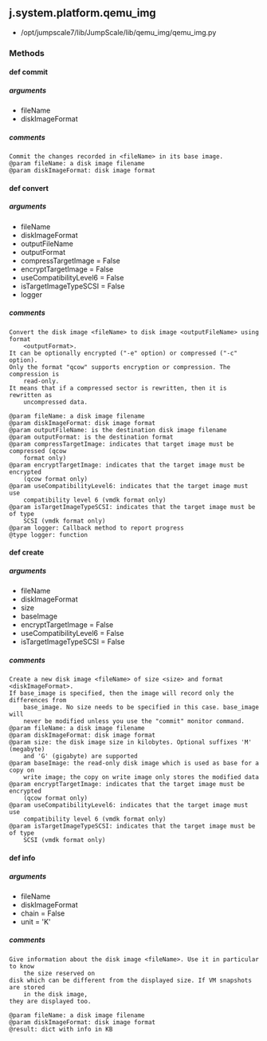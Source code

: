 ## j.system.platform.qemu_img

- /opt/jumpscale7/lib/JumpScale/lib/qemu_img/qemu_img.py

### Methods

#### def commit 

##### arguments

- fileName
- diskImageFormat

##### comments

```
Commit the changes recorded in <fileName> in its base image.
@param fileName: a disk image filename
@param diskImageFormat: disk image format

```

#### def convert 

##### arguments

- fileName
- diskImageFormat
- outputFileName
- outputFormat
- compressTargetImage = False
- encryptTargetImage = False
- useCompatibilityLevel6 = False
- isTargetImageTypeSCSI = False
- logger

##### comments

```
Convert the disk image <fileName> to disk image <outputFileName> using format
    <outputFormat>.
It can be optionally encrypted ("-e" option) or compressed ("-c" option).
Only the format "qcow" supports encryption or compression. The compression is
    read-only.
It means that if a compressed sector is rewritten, then it is rewritten as
    uncompressed data.

@param fileName: a disk image filename
@param diskImageFormat: disk image format
@param outputFileName: is the destination disk image filename
@param outputFormat: is the destination format
@param compressTargetImage: indicates that target image must be compressed (qcow
    format only)
@param encryptTargetImage: indicates that the target image must be encrypted
    (qcow format only)
@param useCompatibilityLevel6: indicates that the target image must use
    compatibility level 6 (vmdk format only)
@param isTargetImageTypeSCSI: indicates that the target image must be of type
    SCSI (vmdk format only)
@param logger: Callback method to report progress
@type logger: function

```

#### def create 

##### arguments

- fileName
- diskImageFormat
- size
- baseImage
- encryptTargetImage = False
- useCompatibilityLevel6 = False
- isTargetImageTypeSCSI = False

##### comments

```
Create a new disk image <fileName> of size <size> and format <diskImageFormat>.
If base_image is specified, then the image will record only the differences from
    base_image. No size needs to be specified in this case. base_image will
    never be modified unless you use the "commit" monitor command.
@param fileName: a disk image filename
@param diskImageFormat: disk image format
@param size: the disk image size in kilobytes. Optional suffixes 'M' (megabyte)
    and 'G' (gigabyte) are supported
@param baseImage: the read-only disk image which is used as base for a copy on
    write image; the copy on write image only stores the modified data
@param encryptTargetImage: indicates that the target image must be encrypted
    (qcow format only)
@param useCompatibilityLevel6: indicates that the target image must use
    compatibility level 6 (vmdk format only)
@param isTargetImageTypeSCSI: indicates that the target image must be of type
    SCSI (vmdk format only)

```

#### def info 

##### arguments

- fileName
- diskImageFormat
- chain = False
- unit = 'K'

##### comments

```
Give information about the disk image <fileName>. Use it in particular to know
    the size reserved on
disk which can be different from the displayed size. If VM snapshots are stored
    in the disk image,
they are displayed too.

@param fileName: a disk image filename
@param diskImageFormat: disk image format
@result: dict with info in KB

```

